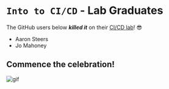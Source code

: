 # `Into to CI/CD` - Lab Graduates

The GitHub users below ***killed it*** on their [CI/CD lab](intro.md)! 😎

[//]: # (Add your username below, in alphabetical order to prevent conflicts and duplication.)

- Aaron Steers
- Jo Mahoney

## Commence the celebration!

[//]: # (Psst - feel free to add more art or GIFs here if you are so inclined!)

![gif](resources/congrats01.gif)

